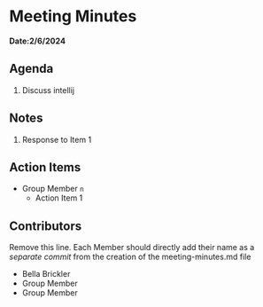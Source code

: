 # Meeting Minutes
**Date:2/6/2024**

## Agenda
1. Discuss intellij

## Notes
1. Response to Item 1

## Action Items
* Group Member `n`
    * Action Item 1

## Contributors
Remove this line. Each Member should directly add their name as a _separate commit_ from the creation of the meeting-minutes.md file
* Bella Brickler
* Group Member
* Group Member